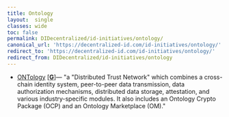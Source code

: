 ```yaml
---
title: Ontology
layout:  single
classes: wide
toc: false
permalink: DIDecentralized/id-initiatives/ontology/
canonical_url: 'https://decentralized-id.com/id-initiatives/ontology/'
redirect_to: 'https://decentralized-id.com/id-initiatives/ontology/'
redirect_from: DIDecentralized/id-initiatives/ontology
---
```


* [ONTology](https://ont.io/) [[**G**](https://github.com/ontio/ontology-DID)]— "a "Distributed Trust Network" which combines a cross-chain identity system, peer-to-peer data transmission, data authorization mechanisms, distributed data storage, attestation, and various industry-specific modules. It also includes an Ontology Crypto Package (OCP) and an Ontology Marketplace (OM)."
